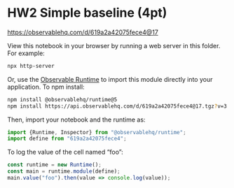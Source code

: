 # HW2 Simple baseline (4pt)

https://observablehq.com/d/619a2a42075fece4@17

View this notebook in your browser by running a web server in this folder. For
example:

~~~sh
npx http-server
~~~

Or, use the [Observable Runtime](https://github.com/observablehq/runtime) to
import this module directly into your application. To npm install:

~~~sh
npm install @observablehq/runtime@5
npm install https://api.observablehq.com/d/619a2a42075fece4@17.tgz?v=3
~~~

Then, import your notebook and the runtime as:

~~~js
import {Runtime, Inspector} from "@observablehq/runtime";
import define from "619a2a42075fece4";
~~~

To log the value of the cell named “foo”:

~~~js
const runtime = new Runtime();
const main = runtime.module(define);
main.value("foo").then(value => console.log(value));
~~~
